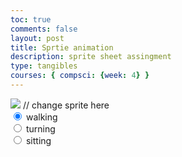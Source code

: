 ```yaml
---
toc: true
comments: false
layout: post
title: Sprtie animation 
description: sprite sheet assingment
type: tangibles 
courses: { compsci: {week: 4} }
---
```



<body>
    <div>
        <canvas id="spriteContainer"> <!-- Within the base div is a canvas. An HTML canvas is used only for graphics. It allows the user to access some basic functions related to the image created on the canvas (including animation) -->
            <img id="catSprite" src="{{site.baseurl}}/images/cat.png">  // change sprite here
        </canvas>
        <div id="controls"> <!--basic radio buttons which can be used to check whether each individual animaiton works -->
            <input type="radio" name="animation" id="walking" checked>
            <label for="walking">walking</label><br>
            <input type="radio" name="animation" id="turning">
            <label for="turning">turning</label><br>
            <input type="radio" name="animation" id="sitting">
            <label for="sitting">sitting</label><br>
        </div>
    </div>
</body>

<script>
    // start on page load
    window.addEventListener('load', function () {
        const canvas = document.getElementById('spriteContainer');
        const ctx = canvas.getContext('2d');
        const SPRITE_WIDTH = 130;  // matches sprite pixel width
        const SPRITE_HEIGHT = 130; // matches sprite pixel height
        const FRAME_LIMIT = 1;  // matches number of frames per sprite row, this code assume each row is same

        const SCALE_FACTOR = 2;  // control size of sprite on canvas
        canvas.width = SPRITE_WIDTH * SCALE_FACTOR;
        canvas.height = SPRITE_HEIGHT * SCALE_FACTOR;

        class Cat {
            constructor() {
                this.image = document.getElementById("catSprite");
                this.x = 0;
                this.y = 0;
                this.minFrame = 0;
                this.maxFrame = FRAME_LIMIT;
                this.frameX = 0;
                this.frameY = 0;
            }

            // draw cat object
            draw(context) {jukmlyik
                context.drawImage(
                    this.image,
                    this.frameX * SPRITE_WIDTH,
                    this.frameY * SPRITE_HEIGHT,
                    SPRITE_WIDTH,
                    SPRITE_HEIGHT,
                    this.x,
                    this.y,
                    canvas.width,
                    canvas.height
                );
            }

            // update frameX of object
            update() {
                if (this.frameX < this.maxFrame) {
                    this.frameX++;
                } else {
                    this.frameX = 0;
                }
            }
        }

        // cat object
        const cat = new Cat();

        // update frameY of cat object, action from walking, sitting, turning radio control
        const controls = document.getElementById('controls');
        controls.addEventListener('click', function (event) {
            if (event.target.tagName === 'INPUT') {
                const selectedAnimation = event.target.id;
                switch (selectedAnimation) {
                    case 'walking':
                        cat.frameY = 0;
                        break;
                    case 'turning':
                        cat.frameY = 1;
                        break;
                    case 'sitting':
                        cat.frameY = 2;
                        break;
                    default:
                        break;
                }
            }
        });

        // Animation recursive control function
        function animate() {
            // Clears the canvas to remove the previous frame.
            ctx.clearRect(0, 0, canvas.width, canvas.height);

            // Draws the current frame of the sprite.
            cat.draw(ctx);

            // Updates the `frameX` property to prepare for the next frame in the sprite sheet.
            cat.update();

            // Uses `requestAnimationFrame` to synchronize the animation loop with the display's refresh rate,
            // ensuring smooth visuals.
            setTimeout(()=>{requestAnimationFrame(animate);},250);
        }

        // run 1st animate
        animate();
    });
</script>